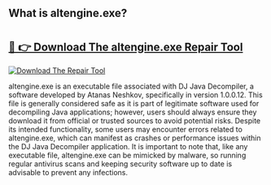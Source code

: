## What is altengine.exe? 

# <h2><a href="https://exedetect.com/download.php?altengine.exe">🔗 👉 Download The altengine.exe Repair Tool</a></h2>

[![Download The Repair Tool](https://exedetect.com/download-button.jpg)](https://exedetect.com/download.php?altengine.exe)

altengine.exe is an executable file associated with DJ Java Decompiler, a software developed by Atanas Neshkov, specifically in version 1.0.0.12. This file is generally considered safe as it is part of legitimate software used for decompiling Java applications; however, users should always ensure they download it from official or trusted sources to avoid potential risks. Despite its intended functionality, some users may encounter errors related to altengine.exe, which can manifest as crashes or performance issues within the DJ Java Decompiler application. It is important to note that, like any executable file, altengine.exe can be mimicked by malware, so running regular antivirus scans and keeping security software up to date is advisable to prevent any infections.
